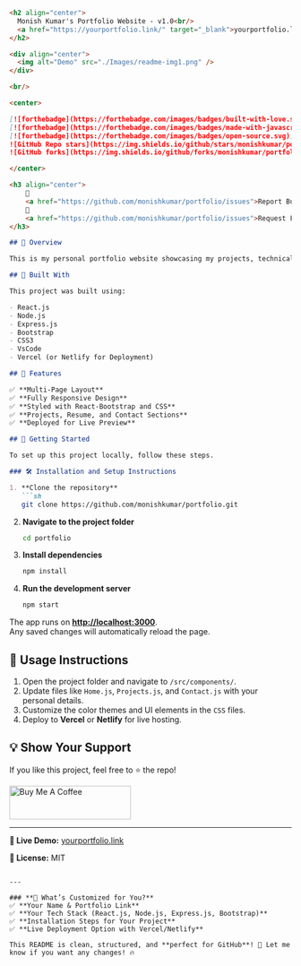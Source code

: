 
```md
<h2 align="center">
  Monish Kumar's Portfolio Website - v1.0<br/>
  <a href="https://yourportfolio.link/" target="_blank">yourportfolio.link</a>
</h2>

<div align="center">
  <img alt="Demo" src="./Images/readme-img1.png" />
</div>

<br/>

<center>

[![forthebadge](https://forthebadge.com/images/badges/built-with-love.svg)](https://forthebadge.com) &nbsp;
[![forthebadge](https://forthebadge.com/images/badges/made-with-javascript.svg)](https://forthebadge.com) &nbsp;
[![forthebadge](https://forthebadge.com/images/badges/open-source.svg)](https://forthebadge.com) &nbsp;
![GitHub Repo stars](https://img.shields.io/github/stars/monishkumar/portfolio?color=red&logo=github&style=for-the-badge) &nbsp;
![GitHub forks](https://img.shields.io/github/forks/monishkumar/portfolio?color=red&logo=github&style=for-the-badge)

</center>

<h3 align="center">
    🔹
    <a href="https://github.com/monishkumar/portfolio/issues">Report Bug</a> &nbsp; &nbsp;
    🔹
    <a href="https://github.com/monishkumar/portfolio/issues">Request Feature</a>
</h3>

## 🚀 Overview

This is my personal portfolio website showcasing my projects, technical skills, and achievements. It includes my resume, GitHub contributions, and an interactive UI built with modern web technologies.

## 🔧 Built With

This project was built using:

- React.js
- Node.js
- Express.js
- Bootstrap
- CSS3
- VsCode
- Vercel (or Netlify for Deployment)

## 🌟 Features

✅ **Multi-Page Layout**  
✅ **Fully Responsive Design**  
✅ **Styled with React-Bootstrap and CSS**  
✅ **Projects, Resume, and Contact Sections**  
✅ **Deployed for Live Preview**  

## 🚀 Getting Started

To set up this project locally, follow these steps.

### 🛠 Installation and Setup Instructions

1. **Clone the repository**  
   ```sh
   git clone https://github.com/monishkumar/portfolio.git
   ```
2. **Navigate to the project folder**  
   ```sh
   cd portfolio
   ```
3. **Install dependencies**  
   ```sh
   npm install
   ```
4. **Run the development server**  
   ```sh
   npm start
   ```

The app runs on **[http://localhost:3000](http://localhost:3000)**.  
Any saved changes will automatically reload the page.

## 📌 Usage Instructions

1. Open the project folder and navigate to `/src/components/`.  
2. Update files like `Home.js`, `Projects.js`, and `Contact.js` with your personal details.  
3. Customize the color themes and UI elements in the `CSS` files.  
4. Deploy to **Vercel** or **Netlify** for live hosting.

## 💡 Show Your Support

If you like this project, feel free to ⭐️ the repo!  

<a href="https://www.buymeacoffee.com/monishkumar" target="_blank"><img src="https://cdn.buymeacoffee.com/buttons/v2/default-violet.png" alt="Buy Me A Coffee" height= "60px" width= "217px" ></a>

---

**🔗 Live Demo:** [yourportfolio.link](https://yourportfolio.link/)  

**📝 License:** MIT  
```

---

### **🔹 What’s Customized for You?**
✅ **Your Name & Portfolio Link**  
✅ **Your Tech Stack (React.js, Node.js, Express.js, Bootstrap)**  
✅ **Installation Steps for Your Project**  
✅ **Live Deployment Option with Vercel/Netlify**  

This README is clean, structured, and **perfect for GitHub**! 🚀 Let me know if you want any changes! 🔥